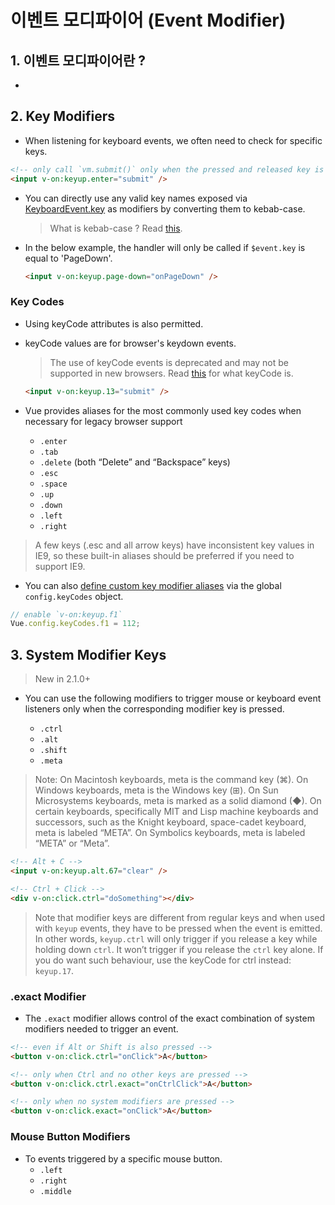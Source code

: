# 이벤트 모디파이어 (Event Modifier)

## 1. 이벤트 모디파이어란 ?

-

## 2. Key Modifiers

- When listening for keyboard events, we often need to check for specific keys.

```html
<!-- only call `vm.submit()` only when the pressed and released key is `Enter` -->
<input v-on:keyup.enter="submit" />
```

- You can directly use any valid key names exposed via [KeyboardEvent.key](https://developer.mozilla.org/en-US/docs/Web/API/KeyboardEvent/key/Key_Values) as modifiers by converting them to kebab-case.

  > What is kebab-case ? Read [this](https://medium.com/better-programming/string-case-styles-camel-pascal-snake-and-kebab-case-981407998841).

- In the below example, the handler will only be called if `$event.key` is equal to 'PageDown'.

  ```html
  <input v-on:keyup.page-down="onPageDown" />
  ```

### Key Codes

- Using keyCode attributes is also permitted.
- keyCode values are for browser's keydown events.

  > The use of keyCode events is deprecated and may not be supported in new browsers.
  > Read [this](https://developer.mozilla.org/en-US/docs/Web/API/KeyboardEvent/keyCode) for what keyCode is.

  ```html
  <input v-on:keyup.13="submit" />
  ```

- Vue provides aliases for the most commonly used key codes when necessary for legacy browser support
  - `.enter`
  - `.tab`
  - `.delete` (both “Delete” and “Backspace” keys)
  - `.esc`
  - `.space`
  - `.up`
  - `.down`
  - `.left`
  - `.right`

> A few keys (.esc and all arrow keys) have inconsistent key values in IE9, so these built-in aliases should be preferred if you need to support IE9.

- You can also [define custom key modifier aliases](https://vuejs.org/v2/api/#keyCodes) via the global `config.keyCodes` object.

```javascript
// enable `v-on:keyup.f1`
Vue.config.keyCodes.f1 = 112;
```

## 3. System Modifier Keys

> New in 2.1.0+

- You can use the following modifiers to trigger mouse or keyboard event listeners only when the corresponding modifier key is pressed.

  - `.ctrl`
  - `.alt`
  - `.shift`
  - `.meta`

> Note: On Macintosh keyboards, meta is the command key (⌘). On Windows keyboards, meta is the Windows key (⊞). On Sun Microsystems keyboards, meta is marked as a solid diamond (◆). On certain keyboards, specifically MIT and Lisp machine keyboards and successors, such as the Knight keyboard, space-cadet keyboard, meta is labeled “META”. On Symbolics keyboards, meta is labeled “META” or “Meta”.

```html
<!-- Alt + C -->
<input v-on:keyup.alt.67="clear" />

<!-- Ctrl + Click -->
<div v-on:click.ctrl="doSomething"></div>
```

> Note that modifier keys are different from regular keys and when used with `keyup` events, they have to be pressed when the event is emitted. In other words, `keyup.ctrl` will only trigger if you release a key while holding down `ctrl`. It won’t trigger if you release the `ctrl` key alone. If you do want such behaviour, use the keyCode for ctrl instead: `keyup.17`.

### .exact Modifier

- The `.exact` modifier allows control of the exact combination of system modifiers needed to trigger an event.

```html
<!-- even if Alt or Shift is also pressed -->
<button v-on:click.ctrl="onClick">A</button>

<!-- only when Ctrl and no other keys are pressed -->
<button v-on:click.ctrl.exact="onCtrlClick">A</button>

<!-- only when no system modifiers are pressed -->
<button v-on:click.exact="onClick">A</button>
```

### Mouse Button Modifiers

- To events triggered by a specific mouse button.
  - `.left`
  - `.right`
  - `.middle`
